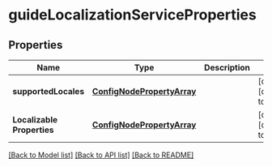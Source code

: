 # guideLocalizationServiceProperties

## Properties
Name | Type | Description | Notes
------------ | ------------- | ------------- | -------------
**supportedLocales** | [**ConfigNodePropertyArray**](ConfigNodePropertyArray.md) |  | [optional] [default to null]
**Localizable Properties** | [**ConfigNodePropertyArray**](ConfigNodePropertyArray.md) |  | [optional] [default to null]

[[Back to Model list]](../README.md#documentation-for-models) [[Back to API list]](../README.md#documentation-for-api-endpoints) [[Back to README]](../README.md)


